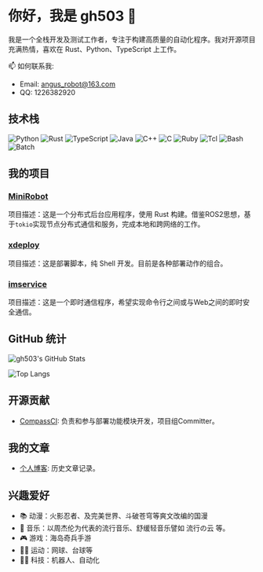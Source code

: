 # 你好，我是 gh503 👋

我是一个全栈开发及测试工作者，专注于构建高质量的自动化程序。我对开源项目充满热情，喜欢在 Rust、Python、TypeScript 上工作。

📫 如何联系我:
- Email: angus_robot@163.com
- QQ: 1226382920

## 技术栈

![Python](https://img.shields.io/badge/Python-3776AB?style=for-the-badge&logo=python&logoColor=white)
![Rust](https://img.shields.io/badge/Rust-000000?style=for-the-badge&logo=rust&logoColor=white)
![TypeScript](https://img.shields.io/badge/TypeScript-007ACC?style=for-the-badge&logo=typescript&logoColor=white)
![Java](https://img.shields.io/badge/Java-007396?style=for-the-badge&logo=java&logoColor=white)
![C++](https://img.shields.io/badge/C++-00599C?style=for-the-badge&logo=c%2B%2B&logoColor=white)
![C](https://img.shields.io/badge/C-A8B9CC?style=for-the-badge&logo=c&logoColor=black)
![Ruby](https://img.shields.io/badge/Ruby-CC342D?style=for-the-badge&logo=ruby&logoColor=white)
![Tcl](https://img.shields.io/badge/Tcl-1E90FF?style=for-the-badge&logo=tcl&logoColor=white)
![Bash](https://img.shields.io/badge/Bash-4EAA25?style=for-the-badge&logo=gnu-bash&logoColor=white)
![Batch](https://img.shields.io/badge/Batch-2C8EBB?style=for-the-badge&logo=windows-terminal&logoColor=white)

## 我的项目

### [MiniRobot](https://github.com/gh503/miniRobot)

项目描述：这是一个分布式后台应用程序，使用 Rust 构建。借鉴ROS2思想，基于`tokio`实现节点分布式通信和服务，完成本地和跨网络的工作。

### [xdeploy](https://github.com/gh503/xdeploy)

项目描述：这是部署脚本，纯 Shell 开发。目前是各种部署动作的组合。

### [imservice](https://github.com/gh503/imservice)

项目描述：这是一个即时通信程序，希望实现命令行之间或与Web之间的即时安全通信。

## GitHub 统计

![gh503's GitHub Stats](https://github-readme-stats.vercel.app/api?username=gh503&show_icons=true&theme=radical)

![Top Langs](https://github-readme-stats.vercel.app/api/top-langs/?username=gh503&layout=compact&theme=radical)

## 开源贡献

- [CompassCI](https://gitee.com/openeuler/compass-ci): 负责和参与部署功能模块开发，项目组Committer。

## 我的文章

- [个人博客](https://gh503.github.io/): 历史文章记录。

## 兴趣爱好

- 📚 动漫：火影忍者、及完美世界、斗破苍穹等爽文改编的国漫
- 🎸 音乐：以周杰伦为代表的流行音乐、舒缓轻音乐譬如 流行の云 等。
- 🎮 游戏：海岛奇兵手游
- 🏃‍♀️ 运动：网球、台球等
- 🧑‍💻 科技：机器人、自动化
